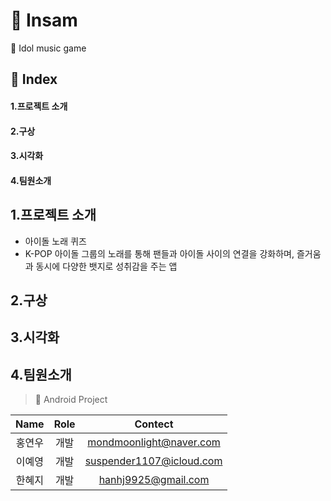 
# 🍊 Insam
🍒 Idol music game 

## 🍉 Index 
#### 1.프로젝트 소개
#### 2.구상 
#### 3.시각화 
#### 4.팀원소개

## 1.프로젝트 소개 
- 아이돌 노래 퀴즈
- K-POP 아이돌 그룹의 노래를 통해 팬들과 아이돌 사이의 연결을 강화하며, 즐거움과 동시에 다양한 뱃지로 성취감을 주는 앱

## 2.구상   
## 3.시각화 
 
## 4.팀원소개
> 🍓 Android Project

| Name | Role | Contect |   
|:---:|:---:|:---:| 
|홍연우| 개발 | mondmoonlight@naver.com |   
|이예영| 개발 | suspender1107@icloud.com |
|한혜지| 개발 | hanhj9925@gmail.com |
